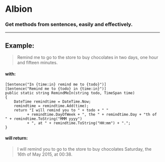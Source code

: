 # Albion
### Get methods from sentences, easily and effectively.
------
## Example:

> Remind me to go to the store to buy chocolates in two days, one hour and fifteen minutes.

#### with:
    [Sentence("In {time:in} remind me to {todo}")]
    [Sentence("Remind me to {todo} in {time:in}")]
    public static string RemindMeIn(string todo, TimeSpan time)
    {
        DateTime remindtime = DateTime.Now;
        remindtime = remindtime.Add(time);
        return "I will remind you to " + todo + " "
              + remindtime.DayOfWeek + ", the " + remindtime.Day + "th of " + remindtime.ToString("MMM yyyy")
              + ", at " + remindtime.ToString("HH:mm") + ".";
    }
#### will return:
> I will remind you to go to the store to buy chocolates Saturday, the 16th of May 2015, at 00:38.
